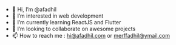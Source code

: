 - 👋 Hi, I’m @afadhil
- 👀 I’m interested in web development
- 🌱 I’m currently learning ReactJS and Flutter
- 💞️ I’m looking to collaborate on awesome projects
- 📫 How to reach me : hi@afadhil.com or merffadhil@ymail.com

<!---
afadhil/afadhil is a ✨ special ✨ repository because its `README.md` (this file) appears on your GitHub profile.
You can click the Preview link to take a look at your changes.
--->

